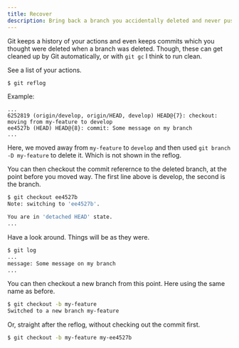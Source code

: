 ```yaml
---
title: Recover
description: Bring back a branch you accidentally deleted and never pushed.
---
```


Git keeps a history of your actions and even keeps commits which you thought were deleted when a branch was deleted. Though, these can get cleaned up by Git automatically, or with `git gc` I think to run clean.

See a list of your actions.

```sh
$ git reflog
```

Example:

```
...
6252819 (origin/develop, origin/HEAD, develop) HEAD@{7}: checkout: moving from my-feature to develop
ee4527b (HEAD) HEAD@{8}: commit: Some message on my branch
...
```

Here, we moved away from `my-feature` to `develop` and then used `git branch -D my-feature` to delete it. Which is not shown in the reflog.

You can then checkout the commit referernce to the deleted branch, at the point before you moved way. The first line above is develop, the second is the branch.

```sh
$ git checkout ee4527b
Note: switching to 'ee4527b'.

You are in 'detached HEAD' state.   
... 
```

Have a look around. Things will be as they were.

```sh
$ git log
...
message: Some message on my branch
...
```

You can then checkout a new branch from this point. Here using the same name as before.

```sh
$ git checkout -b my-feature
Switched to a new branch my-feature
```

Or, straight after the reflog, without checking out the commit first.

```sh
$ git checkout -b my-feature my-ee4527b
```

